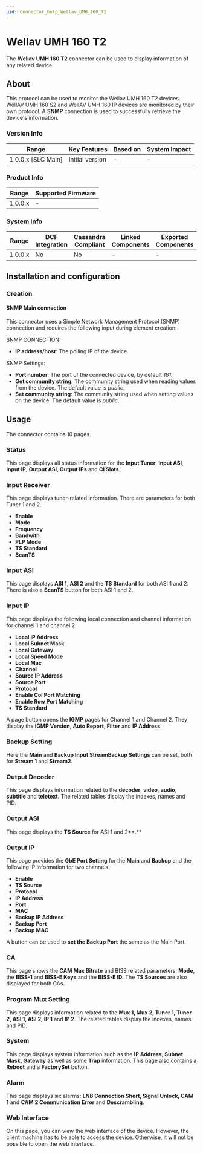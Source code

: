 ```yaml
---
uid: Connector_help_Wellav_UMH_160_T2
---
```


# Wellav UMH 160 T2

The **Wellav UMH 160 T2** connector can be used to display information of any related device.

## About

This protocol can be used to monitor the Wellav UMH 160 T2 devices. WellAV UMH 160 S2 and WellAV UMH 160 IP devices are monitored by their own protocol. A **SNMP** connection is used to successfully retrieve the device's information.

### Version Info

| Range                | Key Features     | Based on     | System Impact     |
|----------------------|------------------|--------------|-------------------|
| 1.0.0.x [SLC Main]   | Initial version  | -            | -                 |

### Product Info

| Range     | Supported Firmware     |
|-----------|------------------------|
| 1.0.0.x   | -                      |

### System Info

| Range     | DCF Integration     | Cassandra Compliant     | Linked Components     | Exported Components     |
|-----------|---------------------|-------------------------|-----------------------|-------------------------|
| 1.0.0.x   | No                  | No                      | -                     | -                       |

## Installation and configuration

### Creation

#### SNMP Main connection

This connector uses a Simple Network Management Protocol (SNMP) connection and requires the following input during element creation:

SNMP CONNECTION:

- **IP address/host**: The polling IP of the device.

SNMP Settings:

- **Port number**: The port of the connected device, by default *161*.
- **Get community string**: The community string used when reading values from the device. The default value is *public*.
- **Set community string**: The community string used when setting values on the device. The default value is *public*.

## Usage

The connector contains 10 pages.

### Status

This page displays all status information for the **Input Tuner**, **Input ASI**, **Input IP**, **Output ASI**, **Output IPs** and **CI Slots**.

### Input Receiver

This page displays tuner-related information. There are parameters for both Tuner 1 and 2.

- **Enable**
- **Mode**
- **Frequency**
- **Bandwith**
- **PLP Mode**
- **TS Standard**
- **ScanTS**

### Input ASI

This page displays **ASI 1**, **ASI 2** and the **TS Standard** for both ASI 1 and 2. There is also a **ScanTS** button for both ASI 1 and 2.

### Input IP

This page displays the following local connection and channel information for channel 1 and channel 2.

- **Local IP Address**
- **Local Subnet Mask**
- **Local Gateway**
- **Local Speed Mode**
- **Local Mac**
- **Channel**
- **Source IP Address**
- **Source Port**
- **Protocol**
- **Enable Col Port Matching**
- **Enable Row Port Matching**
- **TS Standard**

A page button opens the **IGMP** pages for Channel 1 and Channel 2. They display the **IGMP Version**, **Auto Report**, **Filter** and **IP Address**.

### Backup Setting

Here the **Main** and **Backup Input StreamBackup Settings** can be set, both for **Stream 1** and **Stream2**.

### Output Decoder

This page displays information related to the **decoder**, **video**, **audio**, **subtitle** and **teletext**. The related tables display the indexes, names and PID.

### Output ASI

This page displays the **TS Source** for ASI 1 and 2**.**

### Output IP

This page provides the **GbE Port Setting** for the **Main** and **Backup** and the following IP information for two channels:

- **Enable**
- **TS Source**
- **Protocol**
- **IP Address**
- **Port**
- **MAC**
- **Backup IP Address**
- **Backup Port**
- **Backup MAC**

A button can be used to **set the Backup Port** the same as the Main Port.

### CA

This page shows the **CAM Max Bitrate** and BISS related parameters: **Mode,** the **BISS-1** and **BISS-E Keys** and the **BISS-E ID.** The **TS Sources** are also displayed for both CAs.

### Program Mux Setting

This page displays information related to the **Mux 1, Mux 2, Tuner 1, Tuner 2, ASI 1, ASI 2, IP 1** and **IP 2**. The related tables display the indexes, names and PID.

### System

This page displays system information such as the **IP Address, Subnet Mask, Gateway** as well as some **Trap** information. This page also contains a **Reboot** and a **FactorySet** button.

### Alarm

This page displays six alarms: **LNB Connection Short, Signal Unlock, CAM 1** and **CAM 2 Communication Error** and **Descrambling**.

### Web Interface

On this page, you can view the web interface of the device. However, the client machine has to be able to access the device. Otherwise, it will not be possible to open the web interface.
